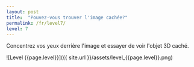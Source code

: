 ```yaml
---
layout: post
title:  "Pouvez-vous trouver l'image cachée?"
permalink: /fr/level7/
level: 7
---
```

Concentrez vos yeux derrière l'image et essayer de voir l'objet 3D caché.

![Level {{page.level}}]({{ site.url }}/assets/level_{{page.level}}.png)